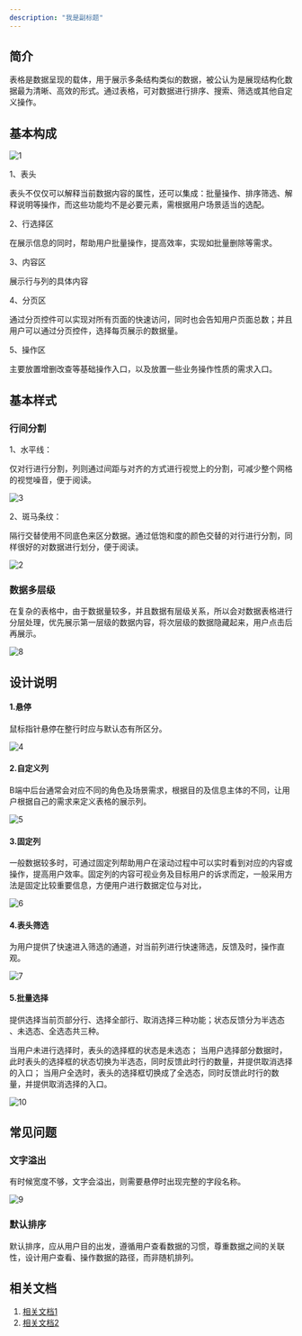 ```yaml
---
description: "我是副标题"
---
```

<!--副标题具体写法见源代码模式-->

## 简介

表格是数据呈现的载体，用于展示多条结构类似的数据，被公认为是展现结构化数据最为清晰、高效的形式。通过表格，可对数据进行排序、搜索、筛选或其他自定义操作。



## 基本构成
![1](../../../images/zcx/1.png)

1、表头

表头不仅仅可以解释当前数据内容的属性，还可以集成：批量操作、排序筛选、解释说明等操作，而这些功能均不是必要元素，需根据用户场景适当的选配。

2、行选择区

在展示信息的同时，帮助用户批量操作，提高效率，实现如批量删除等需求。

3、内容区

展示行与列的具体内容

4、分页区

通过分页控件可以实现对所有页面的快速访问，同时也会告知用户页面总数；并且用户可以通过分页控件，选择每页展示的数据量。

5、操作区

主要放置增删改查等基础操作入口，以及放置一些业务操作性质的需求入口。




## 基本样式
### 行间分割
1、水平线：

仅对行进行分割，列则通过间距与对齐的方式进行视觉上的分割，可减少整个网格的视觉噪音，便于阅读。

![3](../../../images/zcx/3.png)

2、斑马条纹：

隔行交替使用不同底色来区分数据。通过低饱和度的颜色交替的对行进行分割，同样很好的对数据进行划分，便于阅读。

![2](../../../images/zcx/2-7911630.png)



### 数据多层级

在复杂的表格中，由于数据量较多，并且数据有层级关系，所以会对数据表格进行分层处理，优先展示第一层级的数据内容，将次层级的数据隐藏起来，用户点击后再展示。

![8](../../../images/zcx/8.png)




## 设计说明
#### 1.悬停

鼠标指针悬停在整行时应与默认态有所区分。

![4](../../../images/zcx/4.png)



#### 2.自定义列

B端中后台通常会对应不同的角色及场景需求，根据目的及信息主体的不同，让用户根据自己的需求来定义表格的展示列。

![5](../../../images/zcx/5.png)

#### 3.固定列

一般数据较多时，可通过固定列帮助用户在滚动过程中可以实时看到对应的内容或操作，提高用户效率。固定列的内容可视业务及目标用户的诉求而定，一般采用方法是固定比较重要信息，方便用户进行数据定位与对比，

![6](../../../images/zcx/6.png)

#### 4.表头筛选

为用户提供了快速进入筛选的通道，对当前列进行快速筛选，反馈及时，操作直观。

![7](../../../images/zcx/7.png)



#### 5.批量选择

提供选择当前页部分行、选择全部行、取消选择三种功能；状态反馈分为半选态 、未选态、全选态共三种。

当用户未进行选择时，表头的选择框的状态是未选态；
当用户选择部分数据时，此时表头的选择框的状态切换为半选态，同时反馈此时行的数量，并提供取消选择的入口；
当用户全选时，表头的选择框切换成了全选态，同时反馈此时行的数量，并提供取消选择的入口。

![10](../../../images/zcx/10.png)



## 常见问题

### 文字溢出

有时候宽度不够，文字会溢出，则需要悬停时出现完整的字段名称。

![9](../../../images/zcx/9.png)

### 默认排序

默认排序，应从用户目的出发，遵循用户查看数据的习惯，尊重数据之间的关联性，设计用户查看、操作数据的路径，而非随机排列。





## 相关文档

1. [相关文档1](https://www.ucloud.cn)
2. [相关文档2](https://www.ucloud.cn)

